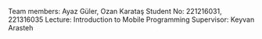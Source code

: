 Team members: Ayaz Güler, Ozan Karataş
Student No: 221216031, 221316035
Lecture: Introduction to Mobile Programming
Supervisor: Keyvan Arasteh
